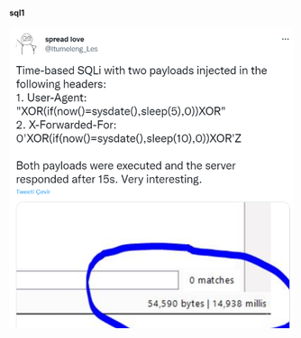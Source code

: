 #### sql1

![alt text](https://raw.githubusercontent.com/ali-kaptanoglu/bug-bounty/main/sql/sql1.png)
